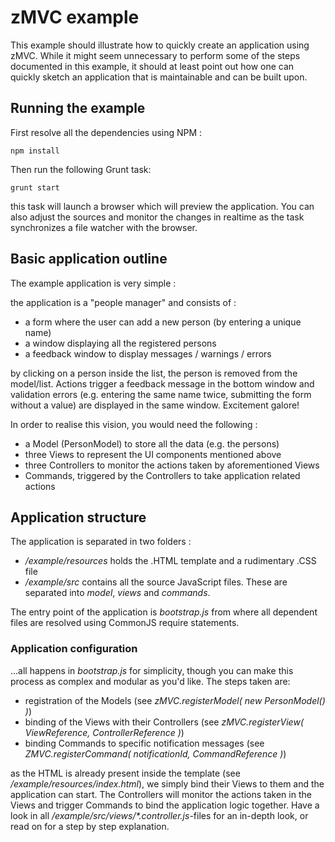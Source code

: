 zMVC example
============

This example should illustrate how to quickly create an application using zMVC. While it might seem unnecessary to perform
some of the steps documented in this example, it should at least point out how one can quickly sketch an application that
is maintainable and can be built upon.

## Running the example

First resolve all the dependencies using NPM :

    npm install

Then run the following Grunt task:

    grunt start

this task will launch a browser which will preview the application. You can also adjust the sources and monitor the changes
in realtime as the task synchronizes a file watcher with the browser.

## Basic application outline

The example application is very simple :

the application is a "people manager" and consists of :

 * a form where the user can add a new person (by entering a unique name)
 * a window displaying all the registered persons
 * a feedback window to display messages / warnings / errors

by clicking on a person inside the list, the person is removed from the model/list. Actions trigger a feedback
message in the bottom window and validation errors (e.g. entering the same name twice, submitting the form without
a value) are displayed in the same window. Excitement galore!

In order to realise this vision, you would need the following :

 * a Model (PersonModel) to store all the data (e.g. the persons)
 * three Views to represent the UI components mentioned above
 * three Controllers to monitor the actions taken by aforementioned Views
 * Commands, triggered by the Controllers to take application related actions

## Application structure

The application is separated in two folders :

 * _/example/resources_ holds the .HTML template and a rudimentary .CSS file
 * _/example/src_ contains all the source JavaScript files. These are separated into _model_, _views_ and _commands_.

The entry point of the application is _bootstrap.js_ from where all dependent files are resolved using CommonJS require statements.

### Application configuration

...all happens in _bootstrap.js_ for simplicity, though you can make this process as complex and modular as you'd like.
The steps taken are:

 * registration of the Models (see _zMVC.registerModel( new PersonModel() )_)
 * binding of the Views with their Controllers (see _zMVC.registerView( ViewReference, ControllerReference )_)
 * binding Commands to specific notification messages (see _ZMVC.registerCommand( notificationId, CommandReference )_)

as the HTML is already present inside the template (see _/example/resources/index.html_), we simply bind their Views
to them and the application can start. The Controllers will monitor the actions taken in the Views and trigger Commands
to bind the application logic together. Have a look in all _/example/src/views/*.controller.js_-files for an in-depth
look, or read on for a step by step explanation.
